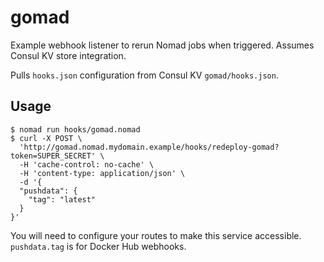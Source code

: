 # gomad

Example webhook listener to rerun Nomad jobs when triggered. Assumes Consul KV store integration.

Pulls `hooks.json` configuration from Consul KV `gomad/hooks.json`.

## Usage

```
$ nomad run hooks/gomad.nomad
$ curl -X POST \
  'http://gomad.nomad.mydomain.example/hooks/redeploy-gomad?token=SUPER_SECRET' \
  -H 'cache-control: no-cache' \
  -H 'content-type: application/json' \
  -d '{
  "pushdata": {
  	"tag": "latest"
  }
}'
```

You will need to configure your routes to make this service accessible. `pushdata.tag` is for Docker Hub webhooks.
